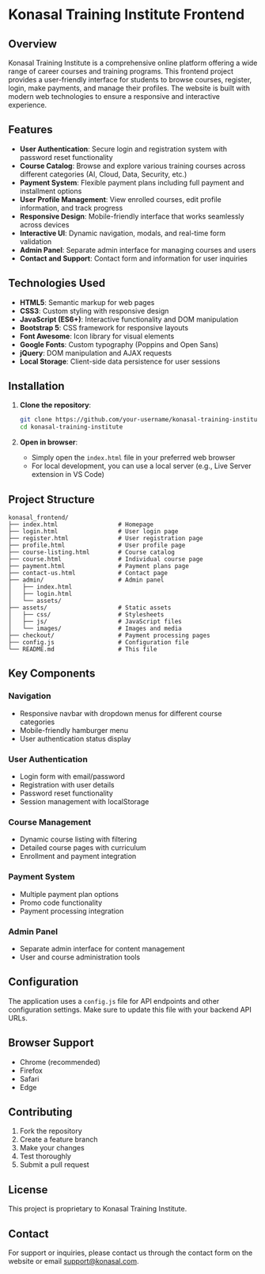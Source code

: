# Konasal Training Institute Frontend

## Overview

Konasal Training Institute is a comprehensive online platform offering a wide range of career courses and training programs. This frontend project provides a user-friendly interface for students to browse courses, register, login, make payments, and manage their profiles. The website is built with modern web technologies to ensure a responsive and interactive experience.

## Features

- **User Authentication**: Secure login and registration system with password reset functionality
- **Course Catalog**: Browse and explore various training courses across different categories (AI, Cloud, Data, Security, etc.)
- **Payment System**: Flexible payment plans including full payment and installment options
- **User Profile Management**: View enrolled courses, edit profile information, and track progress
- **Responsive Design**: Mobile-friendly interface that works seamlessly across devices
- **Interactive UI**: Dynamic navigation, modals, and real-time form validation
- **Admin Panel**: Separate admin interface for managing courses and users
- **Contact and Support**: Contact form and information for user inquiries

## Technologies Used

- **HTML5**: Semantic markup for web pages
- **CSS3**: Custom styling with responsive design
- **JavaScript (ES6+)**: Interactive functionality and DOM manipulation
- **Bootstrap 5**: CSS framework for responsive layouts
- **Font Awesome**: Icon library for visual elements
- **Google Fonts**: Custom typography (Poppins and Open Sans)
- **jQuery**: DOM manipulation and AJAX requests
- **Local Storage**: Client-side data persistence for user sessions

## Installation

1. **Clone the repository**:
   ```bash
   git clone https://github.com/your-username/konasal-training-institute.git
   cd konasal-training-institute
   ```

2. **Open in browser**:
   - Simply open the `index.html` file in your preferred web browser
   - For local development, you can use a local server (e.g., Live Server extension in VS Code)

## Project Structure

```
konasal_frontend/
├── index.html                 # Homepage
├── login.html                 # User login page
├── register.html              # User registration page
├── profile.html               # User profile page
├── course-listing.html        # Course catalog
├── course.html                # Individual course page
├── payment.html               # Payment plans page
├── contact-us.html            # Contact page
├── admin/                     # Admin panel
│   ├── index.html
│   ├── login.html
│   └── assets/
├── assets/                    # Static assets
│   ├── css/                   # Stylesheets
│   ├── js/                    # JavaScript files
│   └── images/                # Images and media
├── checkout/                  # Payment processing pages
├── config.js                  # Configuration file
└── README.md                  # This file
```

## Key Components

### Navigation
- Responsive navbar with dropdown menus for different course categories
- Mobile-friendly hamburger menu
- User authentication status display

### User Authentication
- Login form with email/password
- Registration with user details
- Password reset functionality
- Session management with localStorage

### Course Management
- Dynamic course listing with filtering
- Detailed course pages with curriculum
- Enrollment and payment integration

### Payment System
- Multiple payment plan options
- Promo code functionality
- Payment processing integration

### Admin Panel
- Separate admin interface for content management
- User and course administration tools

## Configuration

The application uses a `config.js` file for API endpoints and other configuration settings. Make sure to update this file with your backend API URLs.

## Browser Support

- Chrome (recommended)
- Firefox
- Safari
- Edge

## Contributing

1. Fork the repository
2. Create a feature branch
3. Make your changes
4. Test thoroughly
5. Submit a pull request

## License

This project is proprietary to Konasal Training Institute.

## Contact

For support or inquiries, please contact us through the contact form on the website or email support@konasal.com.
